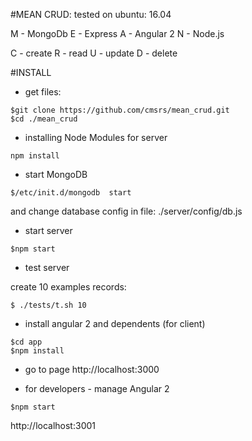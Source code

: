 #MEAN CRUD:
tested on ubuntu: 16.04 

M - MongoDb
E - Express
A - Angular 2
N - Node.js


C - create
R - read
U - update
D - delete

#INSTALL

- get files: 

```shell
$git clone https://github.com/cmsrs/mean_crud.git
$cd ./mean_crud
```

- installing Node Modules for server

```shell
npm install
```

- start MongoDB


```shell
$/etc/init.d/mongodb  start
```
and change database config in file: ./server/config/db.js


- start server

```shell
$npm start
```

- test server

create 10 examples records:


```shell
$ ./tests/t.sh 10
```


- install angular 2 and dependents (for client)

```shell
$cd app
$npm install 
```

- go to page
http://localhost:3000 


- for developers - manage Angular 2 

```shell
$npm start 
```
http://localhost:3001 
